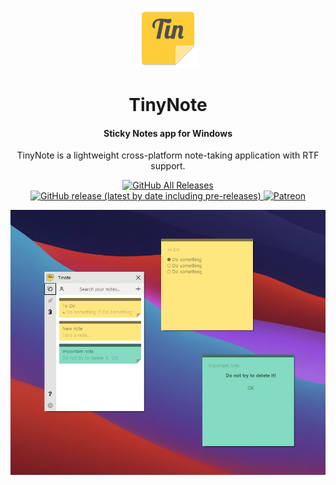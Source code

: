 <p align="center">
  <img src="/TinyNote/resources/imgs/tinote96.png">
</p>
<h1 align="center">TinyNote</h1>
<h4 align="center">Sticky Notes app for Windows</h4>

<p align="center">
  TinyNote is a lightweight cross-platform note-taking application with RTF support.
</p>

<p align="center">
  <a href="https://github.com/Aida-Enna/TinyNote/releases">
    <img alt="GitHub All Releases" src="https://img.shields.io/github/downloads/Aida-Enna/TinyNote/total">
    <img alt="GitHub release (latest by date including pre-releases)" src="https://img.shields.io/github/v/release/aida-enna/TinyNote?include_prereleases">
  </a>
  <a alt="Buy me a coffee" href="https://www.patreon.com/PSO2">
    <img alt="Patreon" src="https://img.shields.io/badge/donate-patreon-%23E85B46">
  </a>
</p>

<p align="center">
  <img src="/docs/screenshots/main.png">
</p>
